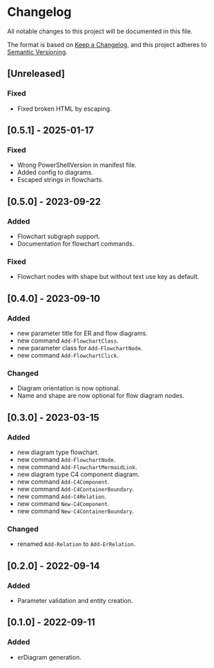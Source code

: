 # Changelog

All notable changes to this project will be documented in this file.

The format is based on [Keep a Changelog](https://keepachangelog.com/en/1.0.0/),
and this project adheres to [Semantic Versioning](https://semver.org/spec/v2.0.0.html).

## [Unreleased]

### Fixed

- Fixed broken HTML by escaping.

## [0.5.1] - 2025-01-17

### Fixed

- Wrong PowerShellVersion in manifest file.
- Added config to diagrams.
- Escaped strings in flowcharts.

## [0.5.0] - 2023-09-22

### Added

- Flowchart subgraph support.
- Documentation for flowchart commands.

### Fixed

- Flowchart nodes with shape but without text use key as default.

## [0.4.0] - 2023-09-10

### Added

- new parameter title for ER and flow diagrams.
- new command `Add-FlowchartClass`.
- new parameter class for `Add-FlowchartNode`.
- new command `Add-FlowchartClick`.

### Changed

- Diagram orientation is now optional.
- Name and shape are now optional for flow diagram nodes.

## [0.3.0] - 2023-03-15

### Added

- new diagram type flowchart.
- new command `Add-FlowchartNode`.
- new command `Add-FlowchartMermaidLink`.
- new diagram type C4 component diagram.
- new command `Add-C4Component`.
- new command `Add-C4ContainerBoundary`.
- new command `Add-C4Relation`.
- new command `New-C4Component`.
- new command `New-C4ContainerBoundary`.

### Changed

- renamed `Add-Relation` to `Add-ErRelation`.

## [0.2.0] - 2022-09-14

### Added

- Parameter validation and entity creation.

## [0.1.0] - 2022-09-11

### Added

- erDiagram generation.

<!-- markdownlint-configure-file {"MD024": { "siblings_only": true } } -->

